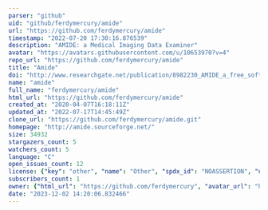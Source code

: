 ```yaml
---
parser: "github"
uid: "github/ferdymercury/amide"
url: "https://github.com/ferdymercury/amide"
timestamp: "2022-07-20 17:30:16.876539"
description: "AMIDE: a Medical Imaging Data Examiner"
avatar: "https://avatars.githubusercontent.com/u/10653970?v=4"
repo_url: "https://github.com/ferdymercury/amide"
title: "Amide"
doi: "http://www.researchgate.net/publication/8982230_AMIDE_a_free_software_tool_for_multimodality_medical_image_analysis"
name: "amide"
full_name: "ferdymercury/amide"
html_url: "https://github.com/ferdymercury/amide"
created_at: "2020-04-07T16:18:11Z"
updated_at: "2022-07-17T14:45:49Z"
clone_url: "https://github.com/ferdymercury/amide.git"
homepage: "http://amide.sourceforge.net/"
size: 34932
stargazers_count: 5
watchers_count: 5
language: "C"
open_issues_count: 12
license: {"key": "other", "name": "Other", "spdx_id": "NOASSERTION", "url": null, "node_id": "MDc6TGljZW5zZTA="}
subscribers_count: 1
owner: {"html_url": "https://github.com/ferdymercury", "avatar_url": "https://avatars.githubusercontent.com/u/10653970?v=4", "login": "ferdymercury", "type": "User"}
date: "2023-12-02 14:20:06.832466"
---
```

